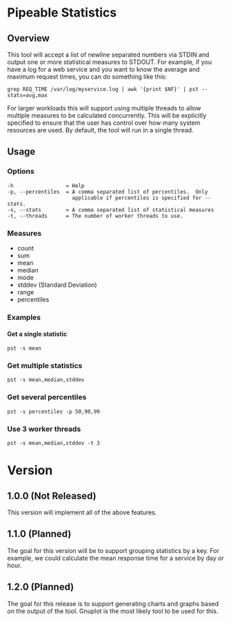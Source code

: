 # Pipeable Statistics

## Overview

This tool will accept a list of newline separated numbers via STDIN and output
one or more statistical measures to STDOUT.  For example, if you have a log
for a web service and you want to know the average and maximum request times,
you can do something like this:

    grep REQ_TIME /var/log/myservice.log | awk '{print $NF}' | pst --stats=avg,max

For larger workloads this will support using multiple threads to allow
multiple measures to be calculated concurrently.  This will be explicitly
specified to ensure that the user has control over how many system resources
are used.  By default, the tool will run in a single thread.

## Usage

### Options

    -h                 = Help
    -p, --percentiles  = A comma separated list of percentiles.  Only
                         applicable if percentiles is specified for --stats.
    -s, --stats        = A comma separated list of statistical measures
    -t, --threads      = The number of worker threads to use.

### Measures

* count
* sum
* mean
* median
* mode
* stddev (Standard Deviation)
* range
* percentiles

### Examples

#### Get a single statistic

    pst -s mean

### Get multiple statistics

    pst -s mean,median,stddev

### Get several percentiles

    pst -s percentiles -p 50,90,99

### Use 3 worker threads

    pst -s mean,median,stddev -t 3

# Version

## 1.0.0 (Not Released)

This version will implement all of the above features.

## 1.1.0 (Planned)

The goal for this version will be to support grouping statistics by a key.
For example, we could calculate the mean response time for a service by day or
hour.

## 1.2.0 (Planned)

The goal for this release is to support generating charts and graphs based on
the output of the tool.  Gnuplot is the most likely tool to be used for this.
